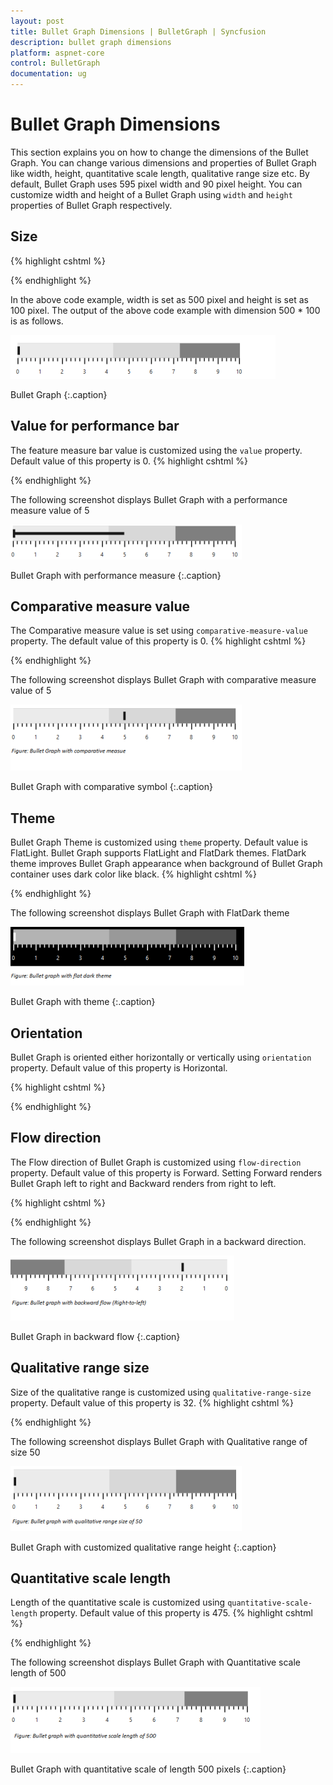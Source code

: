 ```yaml
---
layout: post
title: Bullet Graph Dimensions | BulletGraph | Syncfusion
description: bullet graph dimensions
platform: aspnet-core
control: BulletGraph	
documentation: ug
---
```


# Bullet Graph Dimensions

This section explains you on how to change the dimensions of the Bullet Graph. You can change various dimensions and properties of Bullet Graph like width, height, quantitative scale length, qualitative range size etc. By default, Bullet Graph uses 595 pixel width and 90 pixel height. You can customize width and height of a Bullet Graph using `width` and `height` properties of Bullet Graph respectively.

## Size
{% highlight cshtml %}

<ej-bullet-graph id="Bullets" width="500" height="100">
</ej-bullet-graph>

{% endhighlight %}

In the above code example, width is set as 500 pixel and height is set as 100 pixel. The output of the above code example with dimension 500 * 100 is as follows.



![](Bullet-Graph-Dimensions_images/Bullet-Graph-Dimensions_img1.png)

Bullet Graph
{:.caption}


## Value for performance bar

The feature measure bar value is customized using the `value` property. Default value of this property is 0. 
{% highlight cshtml %}

<ej-bullet-graph id="Bullets" value="5">
</ej-bullet-graph>

{% endhighlight %}

The following screenshot displays Bullet Graph with a performance measure value of 5

![](Bullet-Graph-Dimensions_images/Bullet-Graph-Dimensions_img2.png)

Bullet Graph with performance measure
{:.caption}


## Comparative measure value

The Comparative measure value is set using `comparative-measure-value` property. The default value of this property is 0. 
{% highlight cshtml %}

<ej-bullet-graph id="Bullets" comparative-measure-value="5">
</ej-bullet-graph>

{% endhighlight %}


The following screenshot displays Bullet Graph with comparative measure value of 5



![](Bullet-Graph-Dimensions_images/Bullet-Graph-Dimensions_img3.png)

Bullet Graph with comparative symbol
{:.caption}




## Theme

Bullet Graph Theme is customized using `theme` property. Default value is FlatLight. Bullet Graph supports FlatLight and FlatDark themes. FlatDark theme improves Bullet Graph appearance when background of Bullet Graph container uses dark color like black. 
{% highlight cshtml %}

<ej-bullet-graph id="Bullets" theme="FlatDark">
</ej-bullet-graph>

{% endhighlight %}

The following screenshot displays Bullet Graph with FlatDark theme



![](Bullet-Graph-Dimensions_images/Bullet-Graph-Dimensions_img4.png)

Bullet Graph with theme
{:.caption}
 

## Orientation

Bullet Graph is oriented either horizontally or vertically using `orientation` property. Default value of this property is Horizontal. 

{% highlight cshtml %}

<ej-bullet-graph id="Bullets" width="100" height="550" 
orientation="@Orientation.Vertical" flow-direction="@FlowDirection.Backward">
</ej-bullet-graph>

{% endhighlight %}


## Flow direction

The Flow direction of Bullet Graph is customized using `flow-direction` property. Default value of this property is Forward. Setting Forward renders Bullet Graph left to right and Backward renders from right to left.


{% highlight cshtml %}

<ej-bullet-graph id="Bullets" comparative-measure-value="2"
 flow-direction="@FlowDirection.Backward">
</ej-bullet-graph>

{% endhighlight %}

The following screenshot displays Bullet Graph in a backward direction.

![](Bullet-Graph-Dimensions_images/Bullet-Graph-Dimensions_img5.png)

Bullet Graph in backward flow
{:.caption}


## Qualitative range size

Size of the qualitative range is customized using  `qualitative-range-size` property. Default value of this property is 32. 
{% highlight cshtml %}

<ej-bullet-graph id="Bullets" qualitative-range-size="50">
</ej-bullet-graph>

{% endhighlight %}

The following screenshot displays Bullet Graph with Qualitative range of size 50

![](Bullet-Graph-Dimensions_images/Bullet-Graph-Dimensions_img6.png)

Bullet Graph with customized qualitative range height
{:.caption}



## Quantitative scale length

Length of the quantitative scale is customized using `quantitative-scale-length` property. Default value of this property is 475. 
{% highlight cshtml %}

<ej-bullet-graph id="Bullets" quantitative-scale-length="500">
</ej-bullet-graph>

{% endhighlight %}

The following screenshot displays Bullet Graph with Quantitative scale length of 500

![](Bullet-Graph-Dimensions_images/Bullet-Graph-Dimensions_img7.png)

Bullet Graph with quantitative scale of length 500 pixels
{:.caption}



